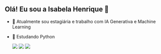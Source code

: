## Olá! Eu sou a Isabela Henrique 💜

- 🔭 Atualmente sou estagiária e trabalho com IA Generativa e Machine Learning
- 🌱 Estudando Python

  <a href="https://www.instagram.com/ihalvez/" target="_blank"><img src="https://img.shields.io/badge/-Instagram-%23E4405F?style=for-the-badge&logo=instagram&logoColor=white" target="_blank"></a>
  <a href="https://www.linkedin.com/in/isabela-h-686331123/" target="_blank"><img src="https://img.shields.io/badge/-LinkedIn-%230077B5?style=for-the-badge&logo=linkedin&logoColor=white" target="_blank"></a> 
  <a href = "mailto:isabelaxnascimentoo@gmail.com"><img src="https://img.shields.io/badge/-Gmail-%23333?style=for-the-badge&logo=gmail&logoColor=white" target="_blank"></a>
</div>
